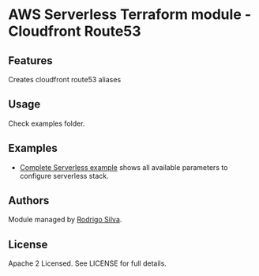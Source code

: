 # AWS Serverless Terraform module - Cloudfront Route53

## Features

Creates cloudfront route53 aliases

## Usage

Check examples folder.

## Examples

* [Complete Serverless example](https://github.com/scilonax/terraform-aws-serverless/tree/master/examples/complete) shows all available parameters to configure serverless stack.

## Authors

Module managed by [Rodrigo Silva](https://github.com/rbsilva).

## License

Apache 2 Licensed. See LICENSE for full details.
